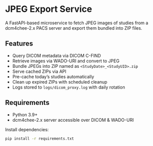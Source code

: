 # JPEG Export Service

A FastAPI-based microservice to fetch JPEG images of studies from a dcm4chee-2.x PACS server and export them bundled into ZIP files.

## Features
- Query DICOM metadata via DICOM C-FIND
- Retrieve images via WADO-URI and convert to JPEG
- Bundle JPEGs into ZIP named as `<StudyDate>_<StudyUID>.zip`
- Serve cached ZIPs via API
- Pre-cache today’s studies automatically
- Clean up expired ZIPs with scheduled cleanup
- Logs stored to `logs/dicom_proxy.log` with daily rotation

## Requirements
- Python 3.9+
- dcm4chee-2.x server accessible over DICOM & WADO-URI

Install dependencies:

```bash
pip install -r requirements.txt
